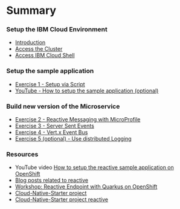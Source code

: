 # Summary

<!-- Rules of SUMMARY.md are here: https://docs.gitbook.com/integrations/github/content-configuration#summary -->
<!-- All headings MUST be THREE hashmarks (###) -->
<!-- Indented bullets (4 spaces) will make the first line be a section -->

### Setup the IBM Cloud Environment

* [Introduction](pre-work/README.md)
* [Access the Cluster](pre-work/CLOUD_ACCOUNT.md)
* [Access IBM Cloud Shell](pre-work/CLOUD_SHELL.md)

### Setup the sample application

* [Exercise 1 - Setup via Script](exercise-01/README.md)
* [YouTube - How to setup the sample application (optional)](https://suedbroecker.net/2020/05/26/how-to-setup-the-reactive-cloud-native-starter-sample-application-on-openshift-in-ibm-cloud/)

### Build new version of the Microservice

* [Exercise 2 - Reactive Messaging with MicroProfile](exercise-02/README.md) 
* [Exercise 3 - Server Sent Events](exercise-03/README.md)
* [Exercise 4 - Vert.x Event Bus](exercise-04/README.md)
* [Exercise 5 (optional) - Use distributed Logging](exercise-05/README.md) 

### Resources

* YouTube video [How to setup the reactive sample application on OpenShift](https://suedbroecker.net/2020/05/26/how-to-setup-the-reactive-cloud-native-starter-sample-application-on-openshift-in-ibm-cloud/)
* [Blog posts related to reactive](https://github.com/IBM/cloud-native-starter/tree/master/reactive#blogs)
* [Workshop: Reactive Endpoint with Quarkus on OpenShift](https://github.com/IBM/workshop-quarkus-openshift-reactive-endpoints)
* [Cloud-Native-Starter project](https://github.com/IBM/cloud-native-starter)
* [Cloud-Native-Starter project reactive](https://github.com/IBM/cloud-native-starter/tree/master/reactive)

